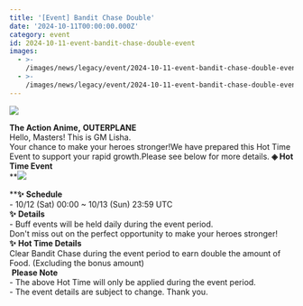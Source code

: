 ```yaml
---
title: '[Event] Bandit Chase Double'
date: '2024-10-11T00:00:00.000Z'
category: event
id: 2024-10-11-event-bandit-chase-double-event
images:
  - >-
    /images/news/legacy/event/2024-10-11-event-bandit-chase-double-event/6c42148b8c1d4cabad33dfc28815213e.webp
  - >-
    /images/news/legacy/event/2024-10-11-event-bandit-chase-double-event/8c0714c660d941ec8e9a4837af096290.webp
---
```


![](/images/news/legacy/event/2024-10-11-event-bandit-chase-double-event/6c42148b8c1d4cabad33dfc28815213e.webp)  

**The Action Anime,** **OUTERPLANE**  
Hello, Masters! This is GM Lisha.  
Your chance to make your heroes stronger!We have prepared this Hot Time Event to support your rapid growth.Please see below for more details. **◈ Hot Time Event**  
**![](/images/news/legacy/event/2024-10-11-event-bandit-chase-double-event/8c0714c660d941ec8e9a4837af096290.webp)  
  
****✨** **Schedule**  
\- 10/12 (Sat) 00:00 ~ 10/13 (Sun) 23:59 UTC  
**✨** **Details**  
\- Buff events will be held daily during the event period.  
Don't miss out on the perfect opportunity to make your heroes stronger!**✨** **Hot Time Details**  
Clear Bandit Chase during the event period to earn double the amount of Food. (Excluding the bonus amount)  
 **Please Note**  
\- The above Hot Time will only be applied during the event period.  
\- The event details are subject to change. Thank you.
